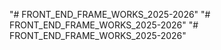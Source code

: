 "# FRONT_END_FRAME_WORKS_2025-2026" 
"# FRONT_END_FRAME_WORKS_2025-2026" 
"# FRONT_END_FRAME_WORKS_2025-2026" 
